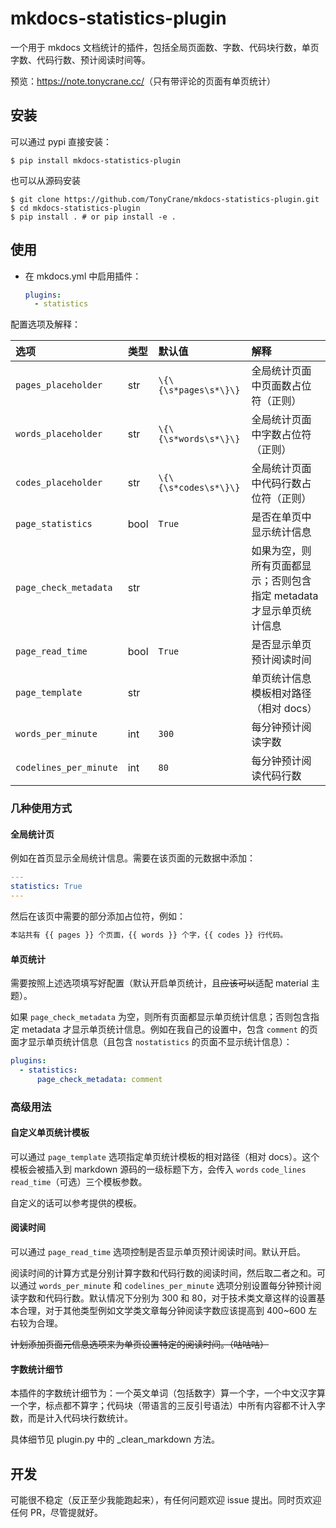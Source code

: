 # mkdocs-statistics-plugin

一个用于 mkdocs 文档统计的插件，包括全局页面数、字数、代码块行数，单页字数、代码行数、预计阅读时间等。

预览：<https://note.tonycrane.cc/>（只有带评论的页面有单页统计）

## 安装
可以通过 pypi 直接安装：
```shell
$ pip install mkdocs-statistics-plugin
```

也可以从源码安装

```shell
$ git clone https://github.com/TonyCrane/mkdocs-statistics-plugin.git
$ cd mkdocs-statistics-plugin
$ pip install . # or pip install -e .
```

## 使用
- 在 mkdocs.yml 中启用插件：
    ```yaml
    plugins:
      - statistics
    ```

配置选项及解释：

| 选项 | 类型 | 默认值 | 解释 |
|:----|:----|:----|:----|
|`pages_placeholder`|str|`\{\{\s*pages\s*\}\}`|全局统计页面中页面数占位符（正则）|
|`words_placeholder`|str|`\{\{\s*words\s*\}\}`|全局统计页面中字数占位符（正则）|
|`codes_placeholder`|str|`\{\{\s*codes\s*\}\}`|全局统计页面中代码行数占位符（正则）|
|`page_statistics`|bool|`True`|是否在单页中显示统计信息|
|`page_check_metadata`|str||如果为空，则所有页面都显示；否则包含指定 metadata 才显示单页统计信息|
|`page_read_time`|bool|`True`|是否显示单页预计阅读时间|
|`page_template`|str||单页统计信息模板相对路径（相对 docs）|
|`words_per_minute`|int|`300`|每分钟预计阅读字数|
|`codelines_per_minute`|int|`80`|每分钟预计阅读代码行数|

### 几种使用方式
#### 全局统计页
例如在首页显示全局统计信息。需要在该页面的元数据中添加：
```yaml
---
statistics: True
---
```
然后在该页中需要的部分添加占位符，例如：
```markdown
本站共有 {{ pages }} 个页面，{{ words }} 个字，{{ codes }} 行代码。
```

#### 单页统计
需要按照上述选项填写好配置（默认开启单页统计，且~~应该可以~~适配 material 主题）。

如果 `page_check_metadata` 为空，则所有页面都显示单页统计信息；否则包含指定 metadata 才显示单页统计信息。例如在我自己的设置中，包含 `comment` 的页面才显示单页统计信息（且包含 `nostatistics` 的页面不显示统计信息）：
```yaml
plugins:
  - statistics:
      page_check_metadata: comment
```

### 高级用法
#### 自定义单页统计模板
可以通过 `page_template` 选项指定单页统计模板的相对路径（相对 docs）。这个模板会被插入到 markdown 源码的一级标题下方，会传入 `words` `code_lines` `read_time`（可选）三个模板参数。

自定义的话可以参考提供的模板。

#### 阅读时间
可以通过 `page_read_time` 选项控制是否显示单页预计阅读时间。默认开启。

阅读时间的计算方式是分别计算字数和代码行数的阅读时间，然后取二者之和。可以通过 `words_per_minute` 和 `codelines_per_minute` 选项分别设置每分钟预计阅读字数和代码行数。默认情况下分别为 300 和 80，对于技术类文章这样的设置基本合理，对于其他类型例如文学类文章每分钟阅读字数应该提高到 400~600 左右较为合理。

~~计划添加页面元信息选项来为单页设置特定的阅读时间。（咕咕咕）~~

#### 字数统计细节
本插件的字数统计细节为：一个英文单词（包括数字）算一个字，一个中文汉字算一个字，标点都不算字；代码块（带语言的三反引号语法）中所有内容都不计入字数，而是计入代码块行数统计。

具体细节见 plugin.py 中的 \_clean\_markdown 方法。

## 开发
可能很不稳定（反正至少我能跑起来），有任何问题欢迎 issue 提出。同时页欢迎任何 PR，尽管提就好。
